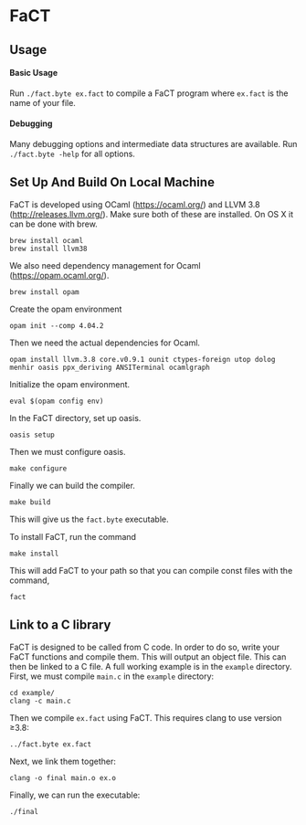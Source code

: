 # FaCT

## Usage

#### Basic Usage

Run ```./fact.byte ex.fact``` to compile a FaCT program where ```ex.fact``` is the name of your file.

#### Debugging

Many debugging options and intermediate data structures are available. Run ```./fact.byte -help``` for all options.

## Set Up And Build On Local Machine

FaCT is developed using OCaml (https://ocaml.org/) and LLVM 3.8 (http://releases.llvm.org/). Make sure both of these are installed.
On OS X it can be done with brew.

```
brew install ocaml
brew install llvm38
```

We also need dependency management for Ocaml (https://opam.ocaml.org/).

```brew install opam```

Create the opam environment

```opam init --comp 4.04.2```

Then we need the actual dependencies for Ocaml.

```opam install llvm.3.8 core.v0.9.1 ounit ctypes-foreign utop dolog menhir oasis ppx_deriving ANSITerminal ocamlgraph```

Initialize the opam environment.

```eval $(opam config env)```

In the FaCT directory, set up oasis.

```oasis setup```

Then we must configure oasis.

```make configure```

Finally we can build the compiler.

```make build```

This will give us the ```fact.byte``` executable.

To install FaCT, run the command

```make install```

This will add FaCT to your path so that you can compile const files with the command,

```fact```

## Link to a C library

FaCT is designed to be called from C code. In order to do so, write your FaCT functions and compile them. This will output an object file. This can then be linked to a C file. A full working example is in the `example` directory. First, we must compile ```main.c``` in the `example` directory:

```
cd example/
clang -c main.c
```

Then we compile ```ex.fact``` using FaCT. This requires clang to use version ≥3.8:

```../fact.byte ex.fact```

Next, we link them together:

```clang -o final main.o ex.o```

Finally, we can run the executable:

```./final ```
